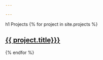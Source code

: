 ```yaml
---

---
```

h1 Projects
{% for project in site.projects %}
  <h2>
    <a href="{{ project.url }}">
      {{ project.title}}}
    </a>
  </h2>
{% endfor %}
